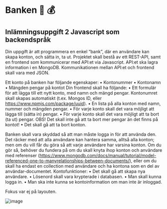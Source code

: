 # Banken 🏦 💰
## Inlämningsuppgift 2 Javascript som backendspråk
Din uppgift är att programmera en enkel “bank”, där en användare kan skapa konton, och
sätta in, ta ut.
Projektet skall bestå av ett REST-API, samt en frontend som kommunicerar med API:et via
Javascript.
API:et ska lagra information i en MongoDB.
Kommunikationen mellan API:et och frontend skall vara med JSON.

Ett konto på banken har följande egenskaper:
• Kontonummer
• Kontonamn
• Mängden pengar på kontot
Din frontend skall ha följande:
• Ett formulär för att lägga till ett nytt konto, med namn och mängd pengar.
Kontonumret skall skapas automatiskt (t.ex. Mongos ID, eller
https://www.npmjs.com/package/uuid).
• En lista på alla konton med namn, nummer och mängden pengar.
• För varje konto skall det vara möjligt att lägga till (sätta in) pengar.
• För varje konto skall det vara möjligt att ta bort (ta ut) pengar. OBS! Det skall inte gå
att ta bort mer pengar än det finns på kontot!
• Det skall gå att ta bort konton.

Banken skall vara skyddad så att man måste logga in för att använda den.
Det räcker med att alla användare kan hantera samma, alltså alla konton; men om du vill får
du göra så att varje användare har varsina konton.
Om du gör så, behöver du fundera på om du skall knyta ihop konton och användare med
referenser (https://www.mongodb.com/docs/manual/tutorial/model-referenced-one-to-manyrelationships-between-documents/), eller om du skall ha endast en collection med
användare och ha kontona som en del av användar-documentet.
Kontofunktioner:
• Det skall gå att skapa nya användare.
• Lösenord skall vara krypterade i databasen.
• Man skall kunna logga in.
• Man ska inte kunna se kontoinformation om man inte är inloggad.

Fokus var ej på layouten.

![image](https://github.com/Viktoria-L/banken/assets/113613194/1ab658d2-285b-4aaf-aaa7-4e4cea6efab3)

